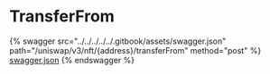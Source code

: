 # TransferFrom

{% swagger src="../../../../../.gitbook/assets/swagger.json" path="/uniswap/v3/nft/{address}/transferFrom" method="post" %}
[swagger.json](../../../../../.gitbook/assets/swagger.json)
{% endswagger %}
